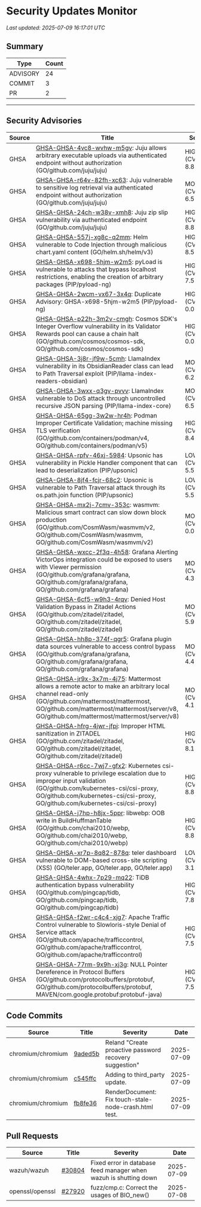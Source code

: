 # Security Updates Monitor

*Last updated: 2025-07-09 16:17:01 UTC*

## Summary
| Type | Count |
|------|-------|
| ADVISORY | 24 |
| COMMIT | 3 |
| PR | 2 |

---

## Security Advisories

| Source | Title | Severity | Date |
|--------|-------|----------|------|
| GHSA | [GHSA-GHSA-4vc8-wvhw-m5gv](https://github.com/advisories/GHSA-4vc8-wvhw-m5gv): Juju allows arbitrary executable uploads via authenticated endpoint without authorization (GO/github.com/juju/juju) | HIGH (CVSS: 8.8) | 2025-07-09 |
| GHSA | [GHSA-GHSA-r64v-82fh-xc63](https://github.com/advisories/GHSA-r64v-82fh-xc63): Juju vulnerable to sensitive log retrieval via authenticated endpoint without authorization (GO/github.com/juju/juju) | MODERATE (CVSS: 6.5) | 2025-07-09 |
| GHSA | [GHSA-GHSA-24ch-w38v-xmh8](https://github.com/advisories/GHSA-24ch-w38v-xmh8): Juju zip slip vulnerability via authenticated endpoint (GO/github.com/juju/juju) | HIGH (CVSS: 8.8) | 2025-07-09 |
| GHSA | [GHSA-GHSA-557j-xg8c-q2mm](https://github.com/advisories/GHSA-557j-xg8c-q2mm): Helm vulnerable to Code Injection through malicious chart.yaml content (GO/helm.sh/helm/v3) | HIGH (CVSS: 8.5) | 2025-07-08 |
| GHSA | [GHSA-GHSA-x698-5hjm-w2m5](https://github.com/advisories/GHSA-x698-5hjm-w2m5): pyLoad is vulnerable to attacks that bypass localhost restrictions, enabling the creation of arbitrary packages (PIP/pyload-ng) | HIGH (CVSS: 7.5) | 2025-07-08 |
| GHSA | [GHSA-GHSA-2wcm-vx67-3x4q](https://github.com/advisories/GHSA-2wcm-vx67-3x4q): Duplicate Advisory: GHSA-x698-5hjm-w2m5 (PIP/pyload-ng) | HIGH (CVSS: 0.0) | 2025-07-08 |
| GHSA | [GHSA-GHSA-p22h-3m2v-cmgh](https://github.com/advisories/GHSA-p22h-3m2v-cmgh): Cosmos SDK's Integer Overflow vulnerability in its Validator Rewards pool can cause a chain halt (GO/github.com/cosmos/cosmos-sdk, GO/github.com/cosmos/cosmos-sdk) | HIGH (CVSS: 0.0) | 2025-07-08 |
| GHSA | [GHSA-GHSA-3j8r-jf9w-5cmh](https://github.com/advisories/GHSA-3j8r-jf9w-5cmh): LlamaIndex vulnerability in its ObsidianReader class can lead to Path Traversal exploit (PIP/llama-index-readers-obsidian) | MODERATE (CVSS: 6.2) | 2025-07-07 |
| GHSA | [GHSA-GHSA-3wxx-q3gv-pvvv](https://github.com/advisories/GHSA-3wxx-q3gv-pvvv): LlamaIndex vulnerable to DoS attack through uncontrolled recursive JSON parsing (PIP/llama-index-core) | MODERATE (CVSS: 6.5) | 2025-07-07 |
| GHSA | [GHSA-GHSA-65gg-3w2w-hr4h](https://github.com/advisories/GHSA-65gg-3w2w-hr4h): Podman Improper Certificate Validation; machine missing TLS verification (GO/github.com/containers/podman/v4, GO/github.com/containers/podman/v5) | HIGH (CVSS: 8.4) | 2025-06-25 |
| GHSA | [GHSA-GHSA-rpfv-46xj-5984](https://github.com/advisories/GHSA-rpfv-46xj-5984): Upsonic has vulnerability in Pickle Handler component that can lead to deserialization (PIP/upsonic) | LOW (CVSS: 5.5) | 2025-06-19 |
| GHSA | [GHSA-GHSA-8jf4-fcjr-68c2](https://github.com/advisories/GHSA-8jf4-fcjr-68c2): Upsonic is vulnerable to Path Traversal attack through its os.path.join function (PIP/upsonic) | LOW (CVSS: 5.5) | 2025-06-19 |
| GHSA | [GHSA-GHSA-mx2j-7cmv-353c](https://github.com/advisories/GHSA-mx2j-7cmv-353c): wasmvm: Malicious smart contract can slow down block production (GO/github.com/CosmWasm/wasmvm/v2, GO/github.com/CosmWasm/wasmvm, GO/github.com/CosmWasm/wasmvm/v2) | MODERATE (CVSS: 0.0) | 2025-02-04 |
| GHSA | [GHSA-GHSA-wxcc-2f3q-4h58](https://github.com/advisories/GHSA-wxcc-2f3q-4h58): Grafana Alerting VictorOps integration could be exposed to users with Viewer permission (GO/github.com/grafana/grafana, GO/github.com/grafana/grafana, GO/github.com/grafana/grafana) | MODERATE (CVSS: 4.3) | 2025-01-31 |
| GHSA | [GHSA-GHSA-6cf5-w9h3-4rqv](https://github.com/advisories/GHSA-6cf5-w9h3-4rqv): Denied Host Validation Bypass in Zitadel Actions (GO/github.com/zitadel/zitadel, GO/github.com/zitadel/zitadel, GO/github.com/zitadel/zitadel) | MODERATE (CVSS: 5.9) | 2024-10-25 |
| GHSA | [GHSA-GHSA-hh8p-374f-qgr5](https://github.com/advisories/GHSA-hh8p-374f-qgr5): Grafana plugin data sources vulnerable to access control bypass (GO/github.com/grafana/grafana, GO/github.com/grafana/grafana, GO/github.com/grafana/grafana) | MODERATE (CVSS: 4.4) | 2024-08-20 |
| GHSA | [GHSA-GHSA-jr9x-3x7m-4j75](https://github.com/advisories/GHSA-jr9x-3x7m-4j75): Mattermost allows a remote actor to make an arbitrary local channel read-only (GO/github.com/mattermost/mattermost, GO/github.com/mattermost/mattermost/server/v8, GO/github.com/mattermost/mattermost/server/v8) | MODERATE (CVSS: 4.1) | 2024-08-01 |
| GHSA | [GHSA-GHSA-hfrg-4jwr-jfpj](https://github.com/advisories/GHSA-hfrg-4jwr-jfpj): Improper HTML sanitization in ZITADEL (GO/github.com/zitadel/zitadel, GO/github.com/zitadel/zitadel, GO/github.com/zitadel/zitadel) | HIGH (CVSS: 8.1) | 2024-03-18 |
| GHSA | [GHSA-GHSA-r6cc-7wj7-gfx2](https://github.com/advisories/GHSA-r6cc-7wj7-gfx2): Kubernetes csi-proxy vulnerable to privilege escalation due to improper input validation (GO/github.com/kubernetes-csi/csi-proxy, GO/github.com/kubernetes-csi/csi-proxy, GO/github.com/kubernetes-csi/csi-proxy) | HIGH (CVSS: 8.8) | 2023-11-03 |
| GHSA | [GHSA-GHSA-j7hp-h8jx-5ppr](https://github.com/advisories/GHSA-j7hp-h8jx-5ppr): libwebp: OOB write in BuildHuffmanTable (GO/github.com/chai2010/webp, GO/github.com/chai2010/webp, GO/github.com/chai2010/webp) | HIGH (CVSS: 8.8) | 2023-09-12 |
| GHSA | [GHSA-GHSA-xr7p-8q82-878q](https://github.com/advisories/GHSA-xr7p-8q82-878q): teler dashboard vulnerable to DOM-based cross-site scripting (XSS) (GO/teler.app, GO/teler.app, GO/teler.app) | LOW (CVSS: 3.1) | 2022-12-06 |
| GHSA | [GHSA-GHSA-4whx-7p29-mq22](https://github.com/advisories/GHSA-4whx-7p29-mq22): TiDB authentication bypass vulnerability (GO/github.com/pingcap/tidb, GO/github.com/pingcap/tidb, GO/github.com/pingcap/tidb) | HIGH (CVSS: 7.8) | 2022-06-06 |
| GHSA | [GHSA-GHSA-f2wr-c4c4-xjg7](https://github.com/advisories/GHSA-f2wr-c4c4-xjg7): Apache Traffic Control vulnerable to Slowloris-style Denial of Service attack (GO/github.com/apache/trafficcontrol, GO/github.com/apache/trafficcontrol, GO/github.com/apache/trafficcontrol) | HIGH (CVSS: 7.5) | 2022-05-13 |
| GHSA | [GHSA-GHSA-77rm-9x9h-xj3g](https://github.com/advisories/GHSA-77rm-9x9h-xj3g): NULL Pointer Dereference in Protocol Buffers (GO/github.com/protocolbuffers/protobuf, GO/github.com/protocolbuffers/protobuf, MAVEN/com.google.protobuf:protobuf-java) | HIGH (CVSS: 7.5) | 2022-01-27 |

## Code Commits

| Source | Title | Severity | Date |
|--------|-------|----------|------|
| chromium/chromium | [9aded5b](https://github.com/chromium/chromium/commit/9aded5b262a1d365a1ae660a4f7ca4a33ba71eda) | Reland "Create proactive password recovery suggestion" | 2025-07-09 |
| chromium/chromium | [c545ffc](https://github.com/chromium/chromium/commit/c545ffce17a6aba55825a9512db922b064b10dd6) | Adding to third_party update. | 2025-07-09 |
| chromium/chromium | [fb8fe36](https://github.com/chromium/chromium/commit/fb8fe36758c107d2638908e36a86625cada621d3) | RenderDocument: Fix touch-stale-node-crash.html test. | 2025-07-09 |

## Pull Requests

| Source | Title | Severity | Date |
|--------|-------|----------|------|
| wazuh/wazuh | [#30804](https://github.com/wazuh/wazuh/pull/30804) | Fixed error in database feed manager when wazuh is shutting down | 2025-07-09 |
| openssl/openssl | [#27920](https://github.com/openssl/openssl/pull/27920) | fuzz/cmp.c: Correct the usages of BIO_new() | 2025-07-08 |

